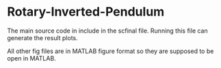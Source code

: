 # Rotary-Inverted-Pendulum

The main source code in include in the scfinal file. Running this file can generate the result plots.

All other fig files are in MATLAB figure format so they are supposed to be open in MATLAB.
